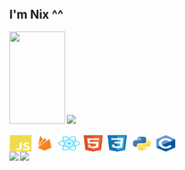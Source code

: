   <h2>
     <strong>I'm Nix ^^<strong>
  </h2>
 <div>
  <href="https://github.com/nikolaslopes">
  <img height="165em" width="100em" src="https://github-readme-stats.vercel.app/api?username=nikolaslopes&show_icons=true&theme=dracula&include_all_commits=true&count_private=true"/>
  <img height="165em" src="https://github-readme-stats.vercel.app/api/top-langs/?username=nikolaslopes&layout=compact&langs_count=16&theme=dracula"/>
 <div/>
 <div style="display: inline_block"><br>
    <img align="center" alt="Nix-Js" height="30" width="40" src="https://raw.githubusercontent.com/devicons/devicon/master/icons/javascript/javascript-plain.svg">
    <img align="center" alt="Nix-Firebase" height="30" width="40" src="https://raw.githubusercontent.com/devicons/devicon/master/icons/firebase/firebase-plain.svg">
    <img align="center" alt="Nix-React" height="30" width="40" src="https://raw.githubusercontent.com/devicons/devicon/master/icons/react/react-original.svg">
    <img align="center" alt="Nix-HTML" height="30" width="40" src="https://raw.githubusercontent.com/devicons/devicon/master/icons/html5/html5-original.svg">
    <img align="center" alt="Nix-CSS" height="30" width="40" src="https://raw.githubusercontent.com/devicons/devicon/master/icons/css3/css3-original.svg">
    <img align="center" alt="Nix-Python" height="30" width="40" src="https://raw.githubusercontent.com/devicons/devicon/master/icons/python/python-original.svg">
    <img align="center" alt="Nix-c" height="30" width="40" src="https://raw.githubusercontent.com/devicons/devicon/master/icons/c/c-original.svg">
<!--     <img align="right" alt="Nix-avatar" height="30" width="40" src="https://github.com/nikolaslopes/nikolaslopes/blob/main/avatar_nix.jpg?raw=true"><br><br> -->
 </div>

<div>
    <a href="mailto: nikolaslopes.dev@gmail.com" target="_blank"><img src="https://img.shields.io/badge/-Gmail-%23333?style=for-the-badge&logo=gmail&logoColor=white" target="_blank"></a>
    <a href="https://www.linkedin.com/in/nikolas-lopes-b06524209/" target="_blank"><img src="https://img.shields.io/badge/-LinkedIn-%230077B5?style=for-the-badge&logo=linkedin&logoColor=white" target="_blank"></a>
</div>
 
